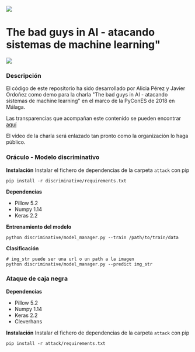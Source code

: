 ![](https://github.com/aliciapj/pycon18-attack/raw/master/figure/pycones_malaga.jpg)

# The bad guys in AI - atacando sistemas de machine learning"

![](https://github.com/aliciapj/pycon18-attack/raw/master/figure/results.png)

### Descripción
El código de este repositorio ha sido desarrollado por Alicia Pérez y Javier Ordoñez como demo para la charla
"The bad guys in AI - atacando sistemas de machine learning" en el marco de la PyConES de 2018 en Málaga.

Las transparencias que acompañan este contenido se pueden encontrar [aquí](/slides/PyCon2018_The_bad_guys_in_AI.pdf)

El vídeo de la charla será enlazado tan pronto como la organización lo haga público.

### Oráculo - Modelo discriminativo

__Instalación__
Instalar el fichero de dependencias de la carpeta `attack` con pip
```
pip install -r discriminative/requirements.txt
```

__Dependencias__
- Pillow 5.2
- Numpy 1.14
- Keras 2.2

__Entrenamiento del modelo__
```
python discriminative/model_manager.py --train /path/to/train/data
```

__Clasificación__
```
# img_str puede ser una url o un path a la imagen
python discriminative/model_manager.py --predict img_str
```

### Ataque de caja negra
__Dependencias__
- Pillow 5.2
- Numpy 1.14
- Keras 2.2
- Cleverhans

__Instalación__
Instalar el fichero de dependencias de la carpeta `attack` con pip
```
pip install -r attack/requirements.txt
```

